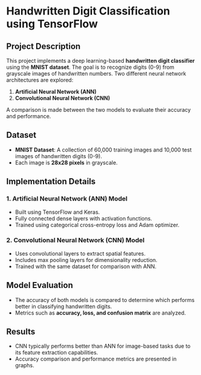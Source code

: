 # Handwritten Digit Classification using TensorFlow

## Project Description  
This project implements a deep learning-based **handwritten digit classifier** using the **MNIST dataset**. The goal is to recognize digits (0-9) from grayscale images of handwritten numbers. Two different neural network architectures are explored:  

1. **Artificial Neural Network (ANN)**  
2. **Convolutional Neural Network (CNN)**  

A comparison is made between the two models to evaluate their accuracy and performance.

## Dataset  
- **MNIST Dataset**: A collection of 60,000 training images and 10,000 test images of handwritten digits (0-9).  
- Each image is **28x28 pixels** in grayscale.  

## Implementation Details  
### **1. Artificial Neural Network (ANN) Model**  
- Built using TensorFlow and Keras.  
- Fully connected dense layers with activation functions.  
- Trained using categorical cross-entropy loss and Adam optimizer.  

### **2. Convolutional Neural Network (CNN) Model**  
- Uses convolutional layers to extract spatial features.  
- Includes max pooling layers for dimensionality reduction.  
- Trained with the same dataset for comparison with ANN.  

## Model Evaluation  
- The accuracy of both models is compared to determine which performs better in classifying handwritten digits.  
- Metrics such as **accuracy, loss, and confusion matrix** are analyzed.  

## Results
- CNN typically performs better than ANN for image-based tasks due to its feature extraction capabilities.
- Accuracy comparison and performance metrics are presented in graphs.

